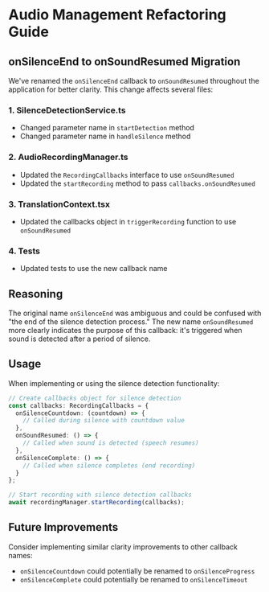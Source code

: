 # Audio Management Refactoring Guide

## onSilenceEnd to onSoundResumed Migration

We've renamed the `onSilenceEnd` callback to `onSoundResumed` throughout the application for better clarity. This change affects several files:

### 1. SilenceDetectionService.ts
- Changed parameter name in `startDetection` method
- Changed parameter name in `handleSilence` method

### 2. AudioRecordingManager.ts
- Updated the `RecordingCallbacks` interface to use `onSoundResumed` 
- Updated the `startRecording` method to pass `callbacks.onSoundResumed`

### 3. TranslationContext.tsx
- Updated the callbacks object in `triggerRecording` function to use `onSoundResumed`

### 4. Tests
- Updated tests to use the new callback name

## Reasoning

The original name `onSilenceEnd` was ambiguous and could be confused with "the end of the silence detection process." The new name `onSoundResumed` more clearly indicates the purpose of this callback: it's triggered when sound is detected after a period of silence.

## Usage

When implementing or using the silence detection functionality:

```typescript
// Create callbacks object for silence detection 
const callbacks: RecordingCallbacks = {
  onSilenceCountdown: (countdown) => {
    // Called during silence with countdown value
  },
  onSoundResumed: () => {
    // Called when sound is detected (speech resumes)
  },
  onSilenceComplete: () => {
    // Called when silence completes (end recording)
  }
};

// Start recording with silence detection callbacks
await recordingManager.startRecording(callbacks);
```

## Future Improvements

Consider implementing similar clarity improvements to other callback names:
- `onSilenceCountdown` could potentially be renamed to `onSilenceProgress` 
- `onSilenceComplete` could potentially be renamed to `onSilenceTimeout`
